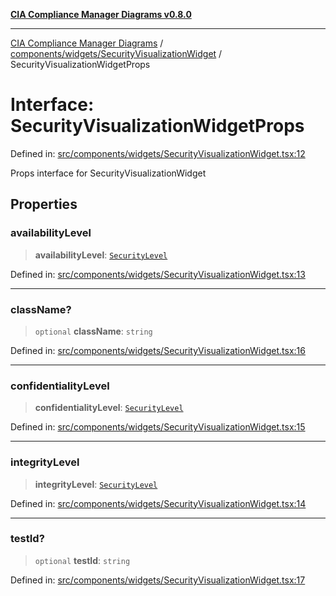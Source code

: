 [**CIA Compliance Manager Diagrams v0.8.0**](../../../../README.md)

***

[CIA Compliance Manager Diagrams](../../../../modules.md) / [components/widgets/SecurityVisualizationWidget](../README.md) / SecurityVisualizationWidgetProps

# Interface: SecurityVisualizationWidgetProps

Defined in: [src/components/widgets/SecurityVisualizationWidget.tsx:12](https://github.com/Hack23/cia-compliance-manager/blob/fa2f95f029cdcd192b3882a37d0d34753edcd349/src/components/widgets/SecurityVisualizationWidget.tsx#L12)

Props interface for SecurityVisualizationWidget

## Properties

### availabilityLevel

> **availabilityLevel**: [`SecurityLevel`](../../../../types/cia/type-aliases/SecurityLevel.md)

Defined in: [src/components/widgets/SecurityVisualizationWidget.tsx:13](https://github.com/Hack23/cia-compliance-manager/blob/fa2f95f029cdcd192b3882a37d0d34753edcd349/src/components/widgets/SecurityVisualizationWidget.tsx#L13)

***

### className?

> `optional` **className**: `string`

Defined in: [src/components/widgets/SecurityVisualizationWidget.tsx:16](https://github.com/Hack23/cia-compliance-manager/blob/fa2f95f029cdcd192b3882a37d0d34753edcd349/src/components/widgets/SecurityVisualizationWidget.tsx#L16)

***

### confidentialityLevel

> **confidentialityLevel**: [`SecurityLevel`](../../../../types/cia/type-aliases/SecurityLevel.md)

Defined in: [src/components/widgets/SecurityVisualizationWidget.tsx:15](https://github.com/Hack23/cia-compliance-manager/blob/fa2f95f029cdcd192b3882a37d0d34753edcd349/src/components/widgets/SecurityVisualizationWidget.tsx#L15)

***

### integrityLevel

> **integrityLevel**: [`SecurityLevel`](../../../../types/cia/type-aliases/SecurityLevel.md)

Defined in: [src/components/widgets/SecurityVisualizationWidget.tsx:14](https://github.com/Hack23/cia-compliance-manager/blob/fa2f95f029cdcd192b3882a37d0d34753edcd349/src/components/widgets/SecurityVisualizationWidget.tsx#L14)

***

### testId?

> `optional` **testId**: `string`

Defined in: [src/components/widgets/SecurityVisualizationWidget.tsx:17](https://github.com/Hack23/cia-compliance-manager/blob/fa2f95f029cdcd192b3882a37d0d34753edcd349/src/components/widgets/SecurityVisualizationWidget.tsx#L17)
